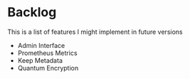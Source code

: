 # Backlog

This is a list of features I might implement in future versions

- Admin Interface
- Prometheus Metrics
- Keep Metadata
- Quantum Encryption